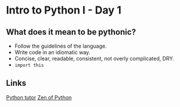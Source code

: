 # Intro to Python I - Day 1

## What does it mean to be pythonic?

- Follow the guidelines of the language.
- Write code in an idiomatic way.
- Concise, clear, readable, consistent, not overly complicated, DRY.
- `import this`

## Links

[Python tutor](http://pythontutor.com/visualize.html)
[Zen of Python](https://www.python.org/dev/peps/pep-0020/)
